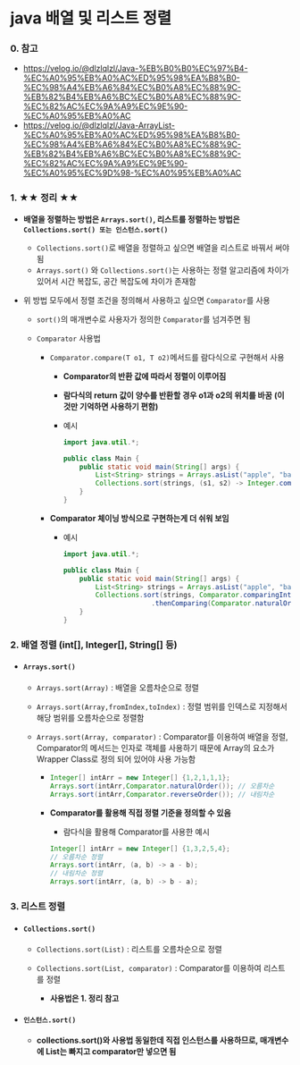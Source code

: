 # java 배열 및 리스트 정렬

### 0. 참고

- https://velog.io/@dlzlqlzl/Java-%EB%B0%B0%EC%97%B4-%EC%A0%95%EB%A0%AC%ED%95%98%EA%B8%B0-%EC%98%A4%EB%A6%84%EC%B0%A8%EC%88%9C-%EB%82%B4%EB%A6%BC%EC%B0%A8%EC%88%9C-%EC%82%AC%EC%9A%A9%EC%9E%90-%EC%A0%95%EB%A0%AC
- https://velog.io/@dlzlqlzl/Java-ArrayList-%EC%A0%95%EB%A0%AC%ED%95%98%EA%B8%B0-%EC%98%A4%EB%A6%84%EC%B0%A8%EC%88%9C-%EB%82%B4%EB%A6%BC%EC%B0%A8%EC%88%9C-%EC%82%AC%EC%9A%A9%EC%9E%90-%EC%A0%95%EC%9D%98-%EC%A0%95%EB%A0%AC



### 1. ★★ 정리 ★★

- **배열을 정렬하는 방법은 `Arrays.sort()`, 리스트를 정렬하는 방법은 `Collections.sort() 또는 인스턴스.sort()`**

  - `Collections.sort()`로 배열을 정렬하고 싶으면 배열을 리스트로 바꿔서 써야됨 
  - `Arrays.sort()` 와 `Collections.sort()`는 사용하는 정렬 알고리즘에 차이가 있어서 시간 복잡도, 공간 복잡도에 차이가 존재함

- 위 방법 모두에서 정렬 조건을 정의해서 사용하고 싶으면 `Comparator`를 사용

  - `sort()`의 매개변수로 사용자가 정의한 `Comparator`를 넘겨주면 됨

  - `Comparator` 사용법

    - `Comparator.compare(T o1, T o2)`메서드를 람다식으로 구현해서 사용
      
      - **Comparator의 반환 값에 따라서 정렬이 이루어짐**
      - **람다식의 return 값이 양수를 반환할 경우 o1과 o2의 위치를 바꿈**
        **(이것만 기억하면 사용하기 편함)**
      - 예시
        
        ```java
        import java.util.*;
        
        public class Main {
            public static void main(String[] args) {
                List<String> strings = Arrays.asList("apple", "banana", "kiwi", "cherry");
                Collections.sort(strings, (s1, s2) -> Integer.compare(s1.length(), s2.length()));
            }
        }
        ```
      
    - **Comparator 체이닝 방식으로 구현하는게 더 쉬워 보임**
      
      - 예시
      
        ```java
        import java.util.*;
        
        public class Main {
            public static void main(String[] args) {
                List<String> strings = Arrays.asList("apple", "banana", "kiwi", "cherry");
                Collections.sort(strings, Comparator.comparingInt(String::length)
                              .thenComparing(Comparator.naturalOrder()));
            }
        }
        ```
      
        

### 2. 배열 정렬 (int[], Integer[], String[] 등)

- #### `Arrays.sort()` 

  - `Arrays.sort(Array)` : 배열을 오름차순으로 정렬
  - `Arrays.sort(Array,fromIndex,toIndex)` : 정렬 범위를 인덱스로 지정해서 해당 범위를 오름차순으로 정렬함

  - `Arrays.sort(Array, comparator)` : Comparator를 이용하여 배열을 정렬, Comparator의 메서드는 인자로 객체를 사용하기 때문에 Array의 요소가 Wrapper Class로 정의 되어 있어야 사용 가능함

    - ```java
      Integer[] intArr = new Integer[] {1,2,1,1,1};
      Arrays.sort(intArr,Comparator.naturalOrder()); // 오름차순
      Arrays.sort(intArr,Comparator.reverseOrder()); // 내림차순
      ```

    - **Comparator를 활용해 직접 정렬 기준을 정의할 수 있음**

      - 람다식을 활용해 Comparator를 사용한 예시

      ```java
      Integer[] intArr = new Integer[] {1,3,2,5,4};
      // 오름차순 정렬
      Arrays.sort(intArr, (a, b) -> a - b);
      // 내림차순 정렬
      Arrays.sort(intArr, (a, b) -> b - a);
      ```

      

### 3. 리스트 정렬

- #### `Collections.sort()`

  - `Collections.sort(List)` : 리스트를 오름차순으로 정렬

  - `Collections.sort(List, comparator)` : Comparator를 이용하여 리스트를 정렬
    - **사용법은 1. 정리 참고**

- #### `인스턴스.sort()`

  - **collections.sort()와 사용법 동일한데 직접 인스턴스를 사용하므로, 매개변수에 List는 빠지고 comparator만 넣으면 됨**
